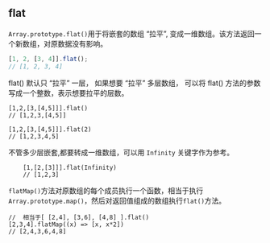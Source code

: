 ## flat

`Array.prototype.flat()`用于将嵌套的数组 “拉平”, 变成一维数组。该方法返回一个新数组，对原数据没有影响。

```js
[1, 2, [3, 4]].flat();
// [1, 2, 3, 4]
```

flat() 默认只 “拉平” 一层， 如果想要 “拉平” 多层数组， 可以将 flat() 方法的参数写成一个整数，表示想要拉平的层数。

```
[1,2,[3,[4,5]]].flat()
// [1,2,3,[4,5]]

[1,2,[3,[4,5]]].flat(2)
// [1,2,3,4,5]

```

不管多少层嵌套,都要转成一维数组，可以用 `Infinity` 关键字作为参考。

```
    [1,[2,[3]]].flat(Infinity)
    // [1,2,3]
```

`flatMap()`方法对原数组的每个成员执行一个函数，相当于执行`Array.prototype.map()`，然后对返回值组成的数组执行`flat()`方法。

```
//  相当于[ [2,4], [3,6], [4,8] ].flat()
[2,3,4].flatMap((x) => [x, x*2])
// [2,4,3,6,4,8]
```
